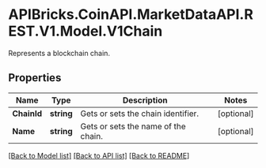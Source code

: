 # APIBricks.CoinAPI.MarketDataAPI.REST.V1.Model.V1Chain
Represents a blockchain chain.

## Properties

Name | Type | Description | Notes
------------ | ------------- | ------------- | -------------
**ChainId** | **string** | Gets or sets the chain identifier. | [optional] 
**Name** | **string** | Gets or sets the name of the chain. | [optional] 

[[Back to Model list]](../../README.md#documentation-for-models) [[Back to API list]](../../README.md#documentation-for-api-endpoints) [[Back to README]](../../README.md)

